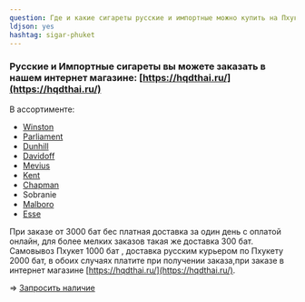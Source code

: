 ```yaml
---
question: Где и какие сигареты русские и импортные можно купить на Пхукете?
ldjson: yes
hashtag: sigar-phuket
---
```


### Русские и Импортные сигареты вы можете заказать в нашем интернет магазине: [https://hqdthai.ru/](https://hqdthai.ru/)

В ассортименте:

* [Winston](https://hqdthai.ru/sigarety/winston/)
* [Parliament](https://hqdthai.ru/sigarety/parliament/)
* [Dunhill](https://hqdthai.ru/sigarety/dunhill/)
* [Davidoff](https://hqdthai.ru/sigarety/davidoff/)
* [Mevius](https://hqdthai.ru/sigarety/mevius/)
* [Kent](https://hqdthai.ru/sigarety/kent/)
* [Chapman](https://hqdthai.ru/sigarety/сhapman/)
* Sobranie
* [Malboro](https://hqdthai.ru/sigarety/marlboro/) 
* [Esse](https://hqdthai.ru/sigarety/esse/)

При заказе от 3000 бат бес  платная доставка за один день с оплатой онлайн, для более мелких заказов такая же доставка 300 бат. Самовывоз Пхукет 1000 бат , доставка русским курьером по Пхукету 2000 бат, в обоих случаях платите при получении заказа,при заказе в интернет магазине [https://hqdthai.ru/](https://hqdthai.ru/).

=> [Запросить наличие](https://t.me/kolesnikov1988)
